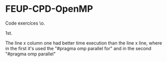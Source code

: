 # FEUP-CPD-OpenMP
Code exercíces \o.

1st.

The line x column one had better time execution  than the line x line, where in the first it's used the "#pragma omp parallel for" and in the second "#pragma omp parallel"
